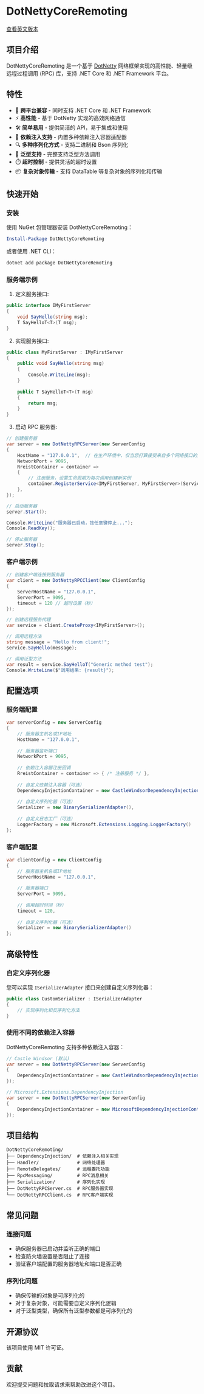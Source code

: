 # DotNettyCoreRemoting

[查看英文版本](README.md)

## 项目介绍

DotNettyCoreRemoting 是一个基于 [DotNetty](https://github.com/Azure/DotNetty) 网络框架实现的高性能、轻量级远程过程调用 (RPC) 库，支持 .NET Core 和 .NET Framework 平台。

## 特性

- 🔄 **跨平台兼容** - 同时支持 .NET Core 和 .NET Framework
- ⚡ **高性能** - 基于 DotNetty 实现的高效网络通信
- 🛠️ **简单易用** - 提供简洁的 API，易于集成和使用
- 🧩 **依赖注入支持** - 内置多种依赖注入容器适配器
- 🔍 **多种序列化方式** - 支持二进制和 Bson 序列化
- 🔄 **泛型支持** - 完整支持泛型方法调用
- ⏱️ **超时控制** - 提供灵活的超时设置
- 📦 **复杂对象传输** - 支持 DataTable 等复杂对象的序列化和传输

## 快速开始

### 安装

使用 NuGet 包管理器安装 DotNettyCoreRemoting：

```powershell
Install-Package DotNettyCoreRemoting
```

或者使用 .NET CLI：

```powershell
dotnet add package DotNettyCoreRemoting
```

### 服务端示例

1. 定义服务接口:

```csharp
public interface IMyFirstServer
{
    void SayHello(string msg);
    T SayHelloT<T>(T msg);
}
```

2. 实现服务接口:

```csharp
public class MyFirstServer : IMyFirstServer
{
    public void SayHello(string msg)
    {
        Console.WriteLine(msg);
    }
    
    public T SayHelloT<T>(T msg)
    {
        return msg;
    }
}
```

3. 启动 RPC 服务器:

```csharp
// 创建服务器
var server = new DotNettyRPCServer(new ServerConfig
{
    HostName = "127.0.0.1",  // 在生产环境中，仅当您打算接受来自多个网络接口的连接时才绑定到0.0.0.0，并始终通过防火墙、网络策略或应用级控制来限制访问。
    NetworkPort = 9095,
    RreistContainer = container =>
    {
        // 注册服务，设置生命周期为每次调用创建新实例
        container.RegisterService<IMyFirstServer, MyFirstServer>(ServiceLifetime.SingleCall);
    },
});

// 启动服务器
server.Start();

Console.WriteLine("服务器已启动，按任意键停止...");
Console.ReadKey();

// 停止服务器
server.Stop();
```

### 客户端示例

```csharp
// 创建客户端连接到服务器
var client = new DotNettyRPCClient(new ClientConfig
{
    ServerHostName = "127.0.0.1",
    ServerPort = 9095,
    timeout = 120 // 超时设置（秒）
});

// 创建远程服务代理
var service = client.CreateProxy<IMyFirstServer>();

// 调用远程方法
string message = "Hello from client!";
service.SayHello(message);

// 调用泛型方法
var result = service.SayHelloT("Generic method test");
Console.WriteLine($"调用结果: {result}");
```

## 配置选项

### 服务端配置

```csharp
var serverConfig = new ServerConfig
{
    // 服务器主机名或IP地址
    HostName = "127.0.0.1",
    
    // 服务器监听端口
    NetworkPort = 9095,
    
    // 依赖注入容器注册回调
    RreistContainer = container => { /* 注册服务 */ },
    
    // 自定义依赖注入容器（可选）
    DependencyInjectionContainer = new CastleWindsorDependencyInjectionContainer(),
    
    // 自定义序列化器（可选）
    Serializer = new BinarySerializerAdapter(),
    
    // 自定义日志工厂（可选）
    LoggerFactory = new Microsoft.Extensions.Logging.LoggerFactory()
};
```

### 客户端配置

```csharp
var clientConfig = new ClientConfig
{
    // 服务器主机名或IP地址
    ServerHostName = "127.0.0.1",
    
    // 服务器端口
    ServerPort = 9095,
    
    // 调用超时时间（秒）
    timeout = 120,
    
    // 自定义序列化器（可选）
    Serializer = new BinarySerializerAdapter()
};
```

## 高级特性

### 自定义序列化器

您可以实现 `ISerializerAdapter` 接口来创建自定义序列化器：

```csharp
public class CustomSerializer : ISerializerAdapter
{
    // 实现序列化和反序列化方法
}
```

### 使用不同的依赖注入容器

DotNettyCoreRemoting 支持多种依赖注入容器：

```csharp
// Castle Windsor (默认)
var server = new DotNettyRPCServer(new ServerConfig
{
    DependencyInjectionContainer = new CastleWindsorDependencyInjectionContainer()
});

// Microsoft.Extensions.DependencyInjection
var server = new DotNettyRPCServer(new ServerConfig
{
    DependencyInjectionContainer = new MicrosoftDependencyInjectionContainer()
});
```

## 项目结构

```
DotNettyCoreRemoting/
├── DependencyInjection/  # 依赖注入相关实现
├── Handler/              # 网络处理器
├── RemoteDelegates/      # 远程委托功能
├── RpcMessaging/         # RPC消息相关
├── Serialization/        # 序列化实现
├── DotNettyRPCServer.cs  # RPC服务器实现
└── DotNettyRPCClient.cs  # RPC客户端实现
```

## 常见问题

### 连接问题

- 确保服务器已启动并监听正确的端口
- 检查防火墙设置是否阻止了连接
- 验证客户端配置的服务器地址和端口是否正确

### 序列化问题

- 确保传输的对象是可序列化的
- 对于复杂对象，可能需要自定义序列化逻辑
- 对于泛型类型，确保所有泛型参数都是可序列化的

## 开源协议

该项目使用 MIT 许可证。

## 贡献

欢迎提交问题和拉取请求来帮助改进这个项目。
